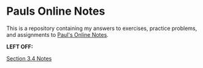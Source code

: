 # Pauls Online Notes

This is a repository containing my answers to exercises, practice problems, and
assignments to [Paul's Online Notes](https://tutorial.math.lamar.edu/).

**LEFT OFF:**

[Section 3.4 Notes](https://tutorial.math.lamar.edu/Classes/Alg/FunctionDefn.aspx)
